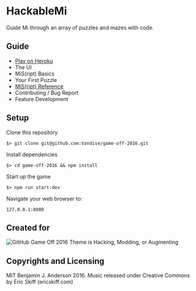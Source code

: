 # HackableMi
Guide Mi through an array of puzzles and mazes with code.

## Guide
- [Play on Heroku](https://hackablemi.herokuapp.com/)
- The UI
- MiS(ript) Basics
- Your First Puzzle
- [MiS(ript) Reference](https://github.com/Vandise/game-off-2016/blob/hackablemi/guide/mis_reference.md)
- Contributing / Bug Report
- Feature Development

## Setup
Clone this repository

```
$> git clone git@github.com:Vandise/game-off-2016.git
```

Install dependencies

```
$> cd game-off-2016 && npm install
```

Start up the game

```
$> npm run start:dev
```

Navigate your web browser to:

```
127.0.0.1:8000
```

## Created for
![GitHub Game Off 2016 Theme is Hacking, Modding, or Augmenting](https://cloud.githubusercontent.com/assets/121322/19498019/d8827370-9543-11e6-82d8-6da822b6147b.png)

## Copyrights and Licensing
MIT
Benjamin J. Anderson 2016.
Music released under Creative Commons by Eric Skiff (ericskiff.com)